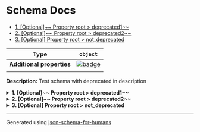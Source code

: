 # Schema Docs

- [1. [Optional]~~ Property root > deprecated1~~](#deprecated1)
- [2. [Optional]~~ Property root > deprecated2~~](#deprecated2)
- [3. [Optional] Property root > not_deprecated](#not_deprecated)

| Type                      | `object`                                                                                                            |
| ------------------------- | ------------------------------------------------------------------------------------------------------------------- |
| **Additional properties** | [![badge](https://img.shields.io/badge/Any+type-allowed-green)](# "Additional Properties of any type are allowed.") |
|                           |                                                                                                                     |

**Description:** Test schema with deprecated in description

<details>
<summary><strong> <a name="deprecated1"></a>1. [Optional]~~ Property root > deprecated1~~</strong>  

</summary>
<blockquote>

| Type                      | `object`                                                                                                            |
| ------------------------- | ------------------------------------------------------------------------------------------------------------------- |
| **Deprecated**            | ![badge](https://img.shields.io/badge/Deprecated-red)                                                               |
| **Additional properties** | [![badge](https://img.shields.io/badge/Any+type-allowed-green)](# "Additional Properties of any type are allowed.") |
|                           |                                                                                                                     |

**Description:** [Deprecated]

</blockquote>
</details>

<details>
<summary><strong> <a name="deprecated2"></a>2. [Optional]~~ Property root > deprecated2~~</strong>  

</summary>
<blockquote>

| Type                      | `object`                                                                                                            |
| ------------------------- | ------------------------------------------------------------------------------------------------------------------- |
| **Deprecated**            | ![badge](https://img.shields.io/badge/Deprecated-red)                                                               |
| **Additional properties** | [![badge](https://img.shields.io/badge/Any+type-allowed-green)](# "Additional Properties of any type are allowed.") |
|                           |                                                                                                                     |

**Description:** [Deprecated - Use `not_deprecated` instead]

</blockquote>
</details>

<details>
<summary><strong> <a name="not_deprecated"></a>3. [Optional] Property root > not_deprecated</strong>  

</summary>
<blockquote>

| Type                      | `string`                                                                                                            |
| ------------------------- | ------------------------------------------------------------------------------------------------------------------- |
| **Additional properties** | [![badge](https://img.shields.io/badge/Any+type-allowed-green)](# "Additional Properties of any type are allowed.") |
|                           |                                                                                                                     |

</blockquote>
</details>

----------------------------------------------------------------------------------------------------------------------------
Generated using [json-schema-for-humans](https://github.com/coveooss/json-schema-for-humans)